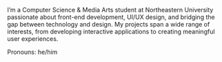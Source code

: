 I’m a Computer Science & Media Arts student at Northeastern University passionate about front-end development, UI/UX design, and bridging the gap between technology and design. My projects span a wide range of interests, from developing interactive applications to creating meaningful user experiences.

Pronouns: he/him

<!--
**miguelit07/miguelit07** is a ✨ _special_ ✨ repository because its `README.md` (this file) appears on your GitHub profile.

Here are some ideas to get you started:

- 🔭 I’m currently working on ...
- 🌱 I’m currently learning ...
- 👯 I’m looking to collaborate on ...
- 🤔 I’m looking for help with ...
- 💬 Ask me about ...
- 📫 How to reach me: ...
- 😄 Pronouns: ...
- ⚡ Fun fact: ...
-->
